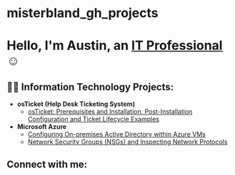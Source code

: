 # misterbland_gh_projects

<h1>Hello, I'm Austin, an <a href="https://www.linkedin.com/in/austin-bland-38646b95">IT Professional</a>☺</h1>

<h2>👨‍💻 Information Technology Projects:</h2>

- <b>osTicket (Help Desk Ticketing System)</b>
  - [osTicket: Prerequisites and Installation, Post-Installation Configuration and Ticket Lifecycle Examples](https://github.com/misterbland/osticket-prereqs)
- <b>Microsoft Azure</b>
  - [Configuring On-premises Active Directory within Azure VMs](https://github.com/misterbland/azure-network-protocols)
  - [Network Security Groups (NSGs) and Inspecting Network Protocols](https://github.com/misterbland/configure-ad/tree/main)

<h2> Connect with me:</h2>


[linkedin]: "https://www.linkedin.com/in/austin-bland-38646b95"
